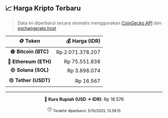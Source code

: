 

<!-- HARGA_KRIPTO -->
## 📈 Harga Kripto Terbaru

> Data ini diperbarui secara otomatis menggunakan [CoinGecko API](https://www.coingecko.com/) dan [exchangerate.host](https://exchangerate.host/)

<div align="center">

| 🪙 Token | 💰 Harga (IDR) |
|:------:|---------------:|
| 🟠 **Bitcoin (BTC)**   | Rp 2.071.378.207 |
| 🔵 **Ethereum (ETH)**  | Rp 75.551.838 |
| 🟣 **Solana (SOL)**    | Rp 3.898.074 |
| 🟢 **Tether (USDT)**   | Rp 16.567 |

---

💱 **Kurs Rupiah (USD → IDR)**: Rp 16.576

🕒 <sub>Terakhir diperbarui: 5/10/2025, 13.59.15</sub>

</div>
<!-- /HARGA_KRIPTO -->